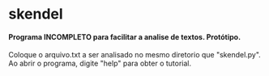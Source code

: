 # skendel

#### Programa **INCOMPLETO** para facilitar a analise de textos. Protótipo.

Coloque o arquivo.txt a ser analisado no mesmo diretorio que "skendel.py".
Ao abrir o programa, digite "help" para obter o tutorial.

